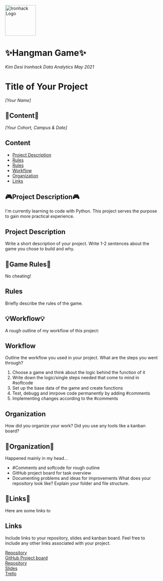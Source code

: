 <img src="https://bit.ly/2VnXWr2" alt="Ironhack Logo" width="100"/>

# ✨Hangman Game✨
*Kim Desi*
*Ironhack Data Analytics May 2021*
# Title of Your Project
*[Your Name]*

## 📘Content📘
*[Your Cohort, Campus & Date]*

## Content
- [Project Description](#project-description)
- [Rules](#game-rules)
- [Rules](#rules)
- [Workflow](#workflow)
- [Organization](#organization)
- [Links](#links)

## 🎮Project Description🎮
I'm currently learning to code with Python. This project serves the purpose to gain more practical experience.
## Project Description
Write a short description of your project. Write 1-2 sentences about the game you chose to build and why.

## 👾Game Rules👾
No cheating!
## Rules
Briefly describe the rules of the game.

## 💡Workflow💡
A rough outline of my workflow of this project:
## Workflow
Outline the workflow you used in your project. What are the steps you went through?

1. Choose a game and think about the logic behind the function of it
2. Write down the logic/single steps needed that come to mind in #softcode 
3. Set up the base data of the game and create functions
4. Test, debugg and imrpove code permanently by adding #comments 
5. Implementing changes according to the #comments
## Organization
How did you organize your work? Did you use any tools like a kanban board?

## 🔮Organization🔮
Happened mainly in my head...
- #Comments and softcode for rough outline
- GitHub project board for task overview
- Documenting problems and ideas for improvements
What does your repository look like? Explain your folder and file structure.

## 🌌Links🌌
Here are some links to 
## Links
Include links to your repository, slides and kanban board. Feel free to include any other links associated with your project.

[Repository](https://github.com/Desikim/Project-Week-1-Build-Your-Own-Game)  
[GitHub Project board](https://github.com/Desikim/Project-Week-1-Build-Your-Own-Game/projects/1)  
[Repository](https://github.com/)  
[Slides](https://slides.com/)  
[Trello](https://trello.com/en)  
